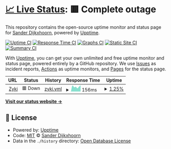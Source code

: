 # [📈 Live Status](https://status2.zyki.net): <!--live status--> **🟥 Complete outage**

This repository contains the open-source uptime monitor and status page for [Sander Dijkxhoorn](http://zyki.nl/), powered by [Upptime](https://github.com/upptime/upptime).

[![Uptime CI](https://github.com/sanderDijkxhoorn/zyki.net-status/workflows/Uptime%20CI/badge.svg)](https://github.com/sanderDijkxhoorn/zyki.net-status/actions?query=workflow%3A%22Uptime+CI%22)
[![Response Time CI](https://github.com/sanderDijkxhoorn/zyki.net-status/workflows/Response%20Time%20CI/badge.svg)](https://github.com/sanderDijkxhoorn/zyki.net-status/actions?query=workflow%3A%22Response+Time+CI%22)
[![Graphs CI](https://github.com/sanderDijkxhoorn/zyki.net-status/workflows/Graphs%20CI/badge.svg)](https://github.com/sanderDijkxhoorn/zyki.net-status/actions?query=workflow%3A%22Graphs+CI%22)
[![Static Site CI](https://github.com/sanderDijkxhoorn/zyki.net-status/workflows/Static%20Site%20CI/badge.svg)](https://github.com/sanderDijkxhoorn/zyki.net-status/actions?query=workflow%3A%22Static+Site+CI%22)
[![Summary CI](https://github.com/sanderDijkxhoorn/zyki.net-status/workflows/Summary%20CI/badge.svg)](https://github.com/sanderDijkxhoorn/zyki.net-status/actions?query=workflow%3A%22Summary+CI%22)

With [Upptime](https://upptime.js.org), you can get your own unlimited and free uptime monitor and status page, powered entirely by a GitHub repository. We use [Issues](https://github.com/sanderDijkxhoorn/zyki.net-status/issues) as incident reports, [Actions](https://github.com/sanderDijkxhoorn/zyki.net-status/actions) as uptime monitors, and [Pages](https://status2.zyki.net) for the status page.

<!--start: status pages-->
<!-- This summary is generated by Upptime (https://github.com/upptime/upptime) -->
<!-- Do not edit this manually, your changes will be overwritten -->
<!-- prettier-ignore -->
| URL | Status | History | Response Time | Uptime |
| --- | ------ | ------- | ------------- | ------ |
| <img alt="" src="https://favicons.githubusercontent.com/zyki.net" height="13"> [Zyki](https://zyki.net/) | 🟥 Down | [zyki.yml](https://github.com/sanderDijkxhoorn/uptime/commits/HEAD/history/zyki.yml) | <details><summary><img alt="Response time graph" src="./graphs/zyki/response-time-week.png" height="20"> 156ms</summary><br><a href="https://uptime.zyki.net/history/zyki"><img alt="Response time 156" src="https://img.shields.io/endpoint?url=https%3A%2F%2Fraw.githubusercontent.com%2FsanderDijkxhoorn%2Fuptime%2FHEAD%2Fapi%2Fzyki%2Fresponse-time.json"></a><br><a href="https://uptime.zyki.net/history/zyki"><img alt="24-hour response time 156" src="https://img.shields.io/endpoint?url=https%3A%2F%2Fraw.githubusercontent.com%2FsanderDijkxhoorn%2Fuptime%2FHEAD%2Fapi%2Fzyki%2Fresponse-time-day.json"></a><br><a href="https://uptime.zyki.net/history/zyki"><img alt="7-day response time 156" src="https://img.shields.io/endpoint?url=https%3A%2F%2Fraw.githubusercontent.com%2FsanderDijkxhoorn%2Fuptime%2FHEAD%2Fapi%2Fzyki%2Fresponse-time-week.json"></a><br><a href="https://uptime.zyki.net/history/zyki"><img alt="30-day response time 156" src="https://img.shields.io/endpoint?url=https%3A%2F%2Fraw.githubusercontent.com%2FsanderDijkxhoorn%2Fuptime%2FHEAD%2Fapi%2Fzyki%2Fresponse-time-month.json"></a><br><a href="https://uptime.zyki.net/history/zyki"><img alt="1-year response time 156" src="https://img.shields.io/endpoint?url=https%3A%2F%2Fraw.githubusercontent.com%2FsanderDijkxhoorn%2Fuptime%2FHEAD%2Fapi%2Fzyki%2Fresponse-time-year.json"></a></details> | <details><summary><a href="https://uptime.zyki.net/history/zyki">1.25%</a></summary><a href="https://uptime.zyki.net/history/zyki"><img alt="All-time uptime 1.25%" src="https://img.shields.io/endpoint?url=https%3A%2F%2Fraw.githubusercontent.com%2FsanderDijkxhoorn%2Fuptime%2FHEAD%2Fapi%2Fzyki%2Fuptime.json"></a><br><a href="https://uptime.zyki.net/history/zyki"><img alt="24-hour uptime 1.25%" src="https://img.shields.io/endpoint?url=https%3A%2F%2Fraw.githubusercontent.com%2FsanderDijkxhoorn%2Fuptime%2FHEAD%2Fapi%2Fzyki%2Fuptime-day.json"></a><br><a href="https://uptime.zyki.net/history/zyki"><img alt="7-day uptime 1.25%" src="https://img.shields.io/endpoint?url=https%3A%2F%2Fraw.githubusercontent.com%2FsanderDijkxhoorn%2Fuptime%2FHEAD%2Fapi%2Fzyki%2Fuptime-week.json"></a><br><a href="https://uptime.zyki.net/history/zyki"><img alt="30-day uptime 1.25%" src="https://img.shields.io/endpoint?url=https%3A%2F%2Fraw.githubusercontent.com%2FsanderDijkxhoorn%2Fuptime%2FHEAD%2Fapi%2Fzyki%2Fuptime-month.json"></a><br><a href="https://uptime.zyki.net/history/zyki"><img alt="1-year uptime 1.25%" src="https://img.shields.io/endpoint?url=https%3A%2F%2Fraw.githubusercontent.com%2FsanderDijkxhoorn%2Fuptime%2FHEAD%2Fapi%2Fzyki%2Fuptime-year.json"></a></details>

<!--end: status pages-->

[**Visit our status website →**](https://status2.zyki.net)

## 📄 License

- Powered by: [Upptime](https://github.com/upptime/upptime)
- Code: [MIT](./LICENSE) © [Sander Dijkxhoorn](http://zyki.nl/)
- Data in the `./history` directory: [Open Database License](https://opendatacommons.org/licenses/odbl/1-0/)
